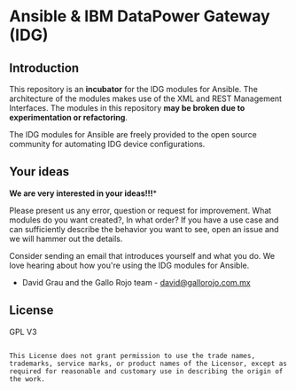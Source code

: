 Ansible & IBM DataPower Gateway (IDG)
==========================

Introduction
---------------

This repository is an **incubator** for the IDG modules for Ansible.
The architecture of the modules makes use of the XML and REST Management Interfaces.
The modules in this repository **may be broken due to experimentation or refactoring**.

The IDG modules for Ansible are freely provided to the open source community for automating IDG device configurations. 

Your ideas
----------

**We are very interested in your ideas!!!***

Please present us any error, question or request for improvement. What modules do you want created?, In what order? 
If you have a use case and can sufficiently describe the behavior you want to see, open an issue and we will hammer out the details.

Consider sending an email that introduces yourself and what you do. We love hearing about how you're using the IDG modules for Ansible.
- David Grau and the Gallo Rojo team - david@gallorojo.com.mx

License
-------

GPL V3
~~~~~~

This License does not grant permission to use the trade names, trademarks, service marks, or product names of the Licensor, except as required for reasonable and customary use in describing the origin of the work.
